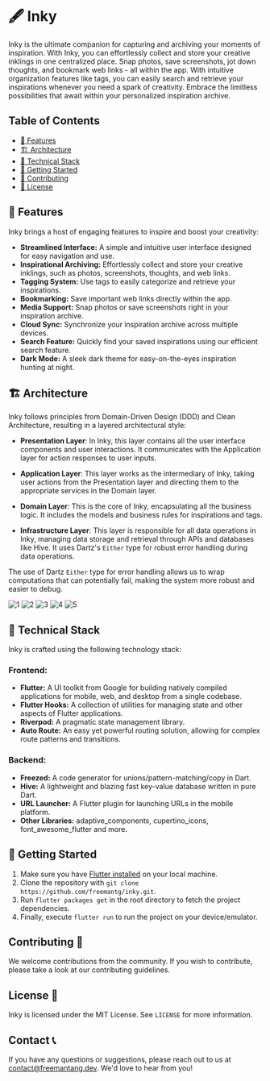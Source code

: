 # 🖋️ Inky 

Inky is the ultimate companion for capturing and archiving your moments of inspiration. With Inky, you can effortlessly collect and store your creative inklings in one centralized place. Snap photos, save screenshots, jot down thoughts, and bookmark web links - all within the app. With intuitive organization features like tags, you can easily search and retrieve your inspirations whenever you need a spark of creativity. Embrace the limitless possibilities that await within your personalized inspiration archive.

## Table of Contents

- [🌟 Features](#-features)
- [🏗️ Architecture](#-architecture)
- [🔧 Technical Stack](#-technical-stack)
- [🚀 Getting Started](#-getting-started)
- [🤝 Contributing](#-contributing)
- [📝 License](#-license)

## 🌟 Features

Inky brings a host of engaging features to inspire and boost your creativity:

- **Streamlined Interface:** A simple and intuitive user interface designed for easy navigation and use.
- **Inspirational Archiving:** Effortlessly collect and store your creative inklings, such as photos, screenshots, thoughts, and web links.
- **Tagging System:** Use tags to easily categorize and retrieve your inspirations.
- **Bookmarking:** Save important web links directly within the app.
- **Media Support:** Snap photos or save screenshots right in your inspiration archive.
- **Cloud Sync:** Synchronize your inspiration archive across multiple devices.
- **Search Feature:** Quickly find your saved inspirations using our efficient search feature.
- **Dark Mode:** A sleek dark theme for easy-on-the-eyes inspiration hunting at night.

## 🏗️ Architecture

Inky follows principles from Domain-Driven Design (DDD) and Clean Architecture, resulting in a layered architectural style:

- **Presentation Layer**: In Inky, this layer contains all the user interface components and user interactions. It communicates with the Application layer for action responses to user inputs.

- **Application Layer**: This layer works as the intermediary of Inky, taking user actions from the Presentation layer and directing them to the appropriate services in the Domain layer.

- **Domain Layer**: This is the core of Inky, encapsulating all the business logic. It includes the models and business rules for inspirations and tags.

- **Infrastructure Layer**: This layer is responsible for all data operations in Inky, managing data storage and retrieval through APIs and databases like Hive. It uses Dartz's `Either` type for robust error handling during data operations.


The use of Dartz `Either` type for error handling allows us to wrap computations that can potentially fail, making the system more robust and easier to debug.

![1](screenshots/inky_1.png)
![2](screenshots/inky_2.png)
![3](screenshots/inky_3.png)
![4](screenshots/inky_4.png)
![5](screenshots/inky_5.png)

## 🔧 Technical Stack

Inky is crafted using the following technology stack:

### Frontend:

- **Flutter:** A UI toolkit from Google for building natively compiled applications for mobile, web, and desktop from a single codebase.
- **Flutter Hooks:** A collection of utilities for managing state and other aspects of Flutter applications.
- **Riverpod:** A pragmatic state management library.
- **Auto Route:** An easy yet powerful routing solution, allowing for complex route patterns and transitions.

### Backend:

- **Freezed:** A code generator for unions/pattern-matching/copy in Dart.
- **Hive:** A lightweight and blazing fast key-value database written in pure Dart.
- **URL Launcher:** A Flutter plugin for launching URLs in the mobile platform.
- **Other Libraries:** adaptive_components, cupertino_icons, font_awesome_flutter and more.

## 🚀 Getting Started

1. Make sure you have [Flutter installed](https://flutter.dev/docs/get-started/install) on your local machine.
2. Clone the repository with `git clone https://github.com/freemantg/inky.git`.
3. Run `flutter packages get` in the root directory to fetch the project dependencies.
4. Finally, execute `flutter run` to run the project on your device/emulator.

## Contributing 🤝

We welcome contributions from the community. If you wish to contribute, please take a look at our contributing guidelines.

## License 📄

Inky is licensed under the MIT License. See `LICENSE` for more information.

## Contact 📞

If you have any questions or suggestions, please reach out to us at <contact@freemantang.dev>. We'd love to hear from you!
